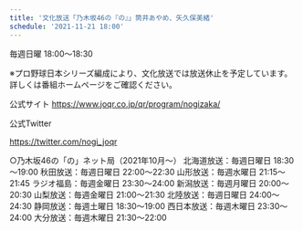 ```yaml
---
title: '文化放送「乃木坂46の『の』」筒井あやめ、矢久保美緒'
schedule: '2021-11-21 18:00'
---
```


毎週日曜 18:00～18:30

※プロ野球日本シリーズ編成により、文化放送では放送休止を予定しています。詳しくは番組ホームページをご確認ください。

公式サイト
https://www.joqr.co.jp/qr/program/nogizaka/

公式Twitter

https://twitter.com/nogi_joqr


○乃木坂46の「の」ネット局（2021年10月～）
北海道放送：毎週日曜日 18:30～19:00
秋田放送：毎週日曜日 22:00～22:30
山形放送：毎週水曜日 21:15～21:45
ラジオ福島：毎週金曜日 23:30～24:00
新潟放送：毎週月曜日 20:00～20:30
山梨放送：毎週金曜日 21:00～21:30
北陸放送：毎週日曜日 24:00～24:30
静岡放送：毎週土曜日 18:30～19:00
西日本放送：毎週木曜日 23:30～24:00
大分放送：毎週木曜日 21:30～22:00